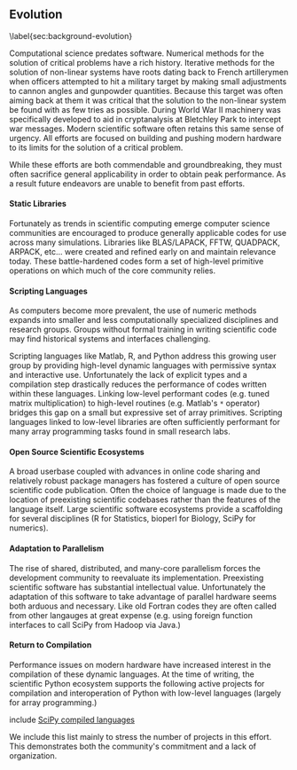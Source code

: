 
Evolution
---------

\label{sec:background-evolution}

Computational science predates software.  Numerical methods for the solution of critical problems have a rich history.  Iterative methods for the solution of non-linear systems have roots dating back to French artillerymen when officers attempted to hit a military target by making small adjustments to cannon angles and gunpowder quantities.  Because this target was often aiming back at them it was critical that the solution to the non-linear system be found with as few tries as possible.  During World War II machinery was specifically developed to aid in cryptanalysis at Bletchley Park to intercept war messages.  Modern scientific software often retains this same sense of urgency.  All efforts are focused on building and pushing modern hardware to its limits for the solution of a critical problem. 

While these efforts are both commendable and groundbreaking, they must often sacrifice general applicability in order to obtain peak performance.  As a result future endeavors are unable to benefit from past efforts. 


#### Static Libraries

Fortunately as trends in scientific computing emerge computer science communities are encouraged to produce generally applicable codes for use across many simulations.  Libraries like BLAS/LAPACK, FFTW, QUADPACK, ARPACK, etc... were created and refined early on and maintain relevance today.  These battle-hardened codes form a set of high-level primitive operations on which much of the core community relies.


#### Scripting Languages

As computers become more prevalent, the use of numeric methods expands into smaller and less computationally specialized disciplines and research groups.  Groups without formal training in writing scientific code may find historical systems and interfaces challenging.

Scripting languages like Matlab, R, and Python address this growing user group by providing high-level dynamic languages with permissive syntax and interactive use.  Unfortunately the lack of explicit types and a compilation step drastically reduces the performance of codes written within these languages.  Linking low-level performant codes (e.g. tuned matrix multiplication) to high-level routines (e.g. Matlab's `*` operator) bridges this gap on a small but expressive set of array primitives.  Scripting languages linked to low-level libraries are often sufficiently performant for many array programming tasks found in small research labs.


#### Open Source Scientific Ecosystems 

A broad userbase coupled with advances in online code sharing and relatively robust package managers has fostered a culture of open source scientific code publication.  Often the choice of language is made due to the location of preexisting scientific codebases rather than the features of the language itself.  Large scientific software ecosystems provide a scaffolding for several disciplines (R for Statistics, bioperl for Biology, SciPy for numerics).


#### Adaptation to Parallelism

The rise of shared, distributed, and many-core parallelism forces the development community to reevaluate its implementation.  Preexisting scientific software has substantial intellectual value.  Unfortunately the adaptation of this software to take advantage of parallel hardware seems both arduous and necessary.  Like old Fortran codes they are often called from other langauges at great expense (e.g. using foreign function interfaces to call SciPy from Hadoop via Java.)


#### Return to Compilation

Performance issues on modern hardware have increased interest in the compilation of these dynamic languages.  At the time of writing, the scientific Python ecosystem supports the following active projects for compilation and interoperation of Python with low-level languages (largely for array programming.)

include [SciPy compiled languages](scipy-compiled-langs.md)

We include this list mainly to stress the number of projects in this effort.  This demonstrates both the community's commitment and a lack of organization.
